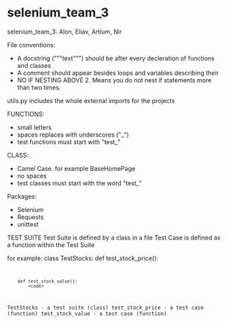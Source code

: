 # selenium_team_3
selenium_team_3: Alon, Eliav, Artium, Nir


File conventions:

* A docstring ("""text""") should be after every decleration of functions and classes
* A comment should appear besides loops and variables describing their
* NO IF NESTING ABOVE 2. Means you do not nest if statements more than two times.

utils.py includes the whole external imports for the projects

FUNCTIONS:
  - small letters
  - spaces replaces with underscores ("_")
  - test functions must start with "test_"
  
CLASS:
  - Camel Case. for example BaseHomePage
  - no spaces
  - test classes must start with the word "test_"
  

Packages:
  - Selenium
  - Requests
  - unittest



 TEST SUITE
 Test Suite is defined by a class in a file
 Test Case is defined as a function within the Test Suite
 
 for example:
    class TestStocks:
        def test_stock_price():
            <code>
  
        def test_stock_value():
            <code>
              
  TestStocks - a test suite (class)
  test_stock_price - a test case (function)
  test_stock_value - a test case (function)
